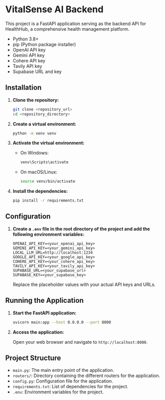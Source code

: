 # VitalSense AI Backend

This project is a FastAPI application serving as the backend API for HealthHub, a comprehensive health management platform. 

- Python 3.8+
- pip (Python package installer)
- OpenAI API key
- Gemini API key
- Cohere API key
- Tavily API key
- Supabase URL and key

## Installation

1. **Clone the repository:**
    ```sh
    git clone <repository_url>
    cd <repository_directory>
    ```

2. **Create a virtual environment:**

    ```sh
    python -m venv venv
    ```

3. **Activate the virtual environment:**

    - On Windows:

        ```sh
        venv\Scripts\activate
        ```

    - On macOS/Linux:

        ```sh
        source venv/bin/activate
        ```

4. **Install the dependencies:**

    ```sh
    pip install -r requirements.txt
    ```

## Configuration

1. **Create a `.env` file in the root directory of the project and add the following environment variables:**

    ```dotenv
    OPENAI_API_KEY=<your_openai_api_key>
    GEMINI_API_KEY=<your_gemini_api_key>
    LOCAL_LLM_URL=http://localhost:1234
    GOOGLE_API_KEY=<your_google_api_key>
    COHERE_API_KEY=<your_cohere_api_key>
    TAVILY_API_KEY=<your_tavily_api_key>
    SUPABASE_URL=<your_supabase_url>
    SUPABASE_KEY=<your_supabase_key>
    ```

    Replace the placeholder values with your actual API keys and URLs.

## Running the Application

1. **Start the FastAPI application:**

    ```sh
    uvicorn main:app --host 0.0.0.0 --port 8000
    ```

2. **Access the application:**

    Open your web browser and navigate to `http://localhost:8000`.

## Project Structure

- `main.py`: The main entry point of the application.
- `routers/`: Directory containing the different routers for the application.
- `config.py`: Configuration file for the application.
- `requirements.txt`: List of dependencies for the project.
- `.env`: Environment variables for the project.
